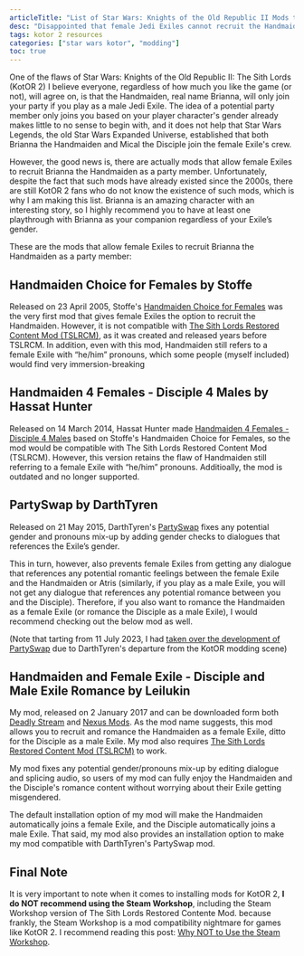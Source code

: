 ```yaml
---
articleTitle: "List of Star Wars: Knights of the Old Republic II Mods that Allow Female Exiles to Recruit the Handmaiden as a Party Member"
desc: "Disappointed that female Jedi Exiles cannot recruit the Handmaiden as a party member? Good news! That is what these mods are for!"
tags: kotor 2 resources
categories: ["star wars kotor", "modding"]
toc: true
---
```


One of the flaws of Star Wars: Knights of the Old Republic II: The Sith Lords (KotOR 2) I believe everyone, regardless of how much you like the game (or not), will agree on, is that the Handmaiden, real name Brianna, will only join your party if you play as a male Jedi Exile. The idea of a potential party member only joins you based on your player character's gender already makes little to no sense to begin with, and it does not help that Star Wars Legends, the old Star Wars Expanded Universe, established that both Brianna the Handmaiden and Mical the Disciple join the female Exile's crew.

However, the good news is, there are actually mods that allow female Exiles to recruit Brianna the Handmaiden as a party member. Unfortunately, despite the fact that such mods have already existed since the 2000s, there are still KotOR 2 fans who do not know the existence of such mods, which is why I am making this list. Brianna is an amazing character with an interesting story, so I highly recommend you to have at least one playthrough with Brianna as your companion regardless of your Exile’s gender.

These are the mods that allow female Exiles to recruit Brianna the Handmaiden as a party member:

## Handmaiden Choice for Females by Stoffe

Released on 23 April 2005, Stoffe's [Handmaiden Choice for Females](https://www.gamefront.com/files/handmaiden-choice-for-females/) was the very first mod that gives female Exiles the option to recruit the Handmaiden. However, it is not compatible with [The Sith Lords Restored Content Mod (TSLRCM)](https://deadlystream.com/files/file/578-tsl-restored-content-mod/), as it was created and released years before TSLRCM. In addition, even with this mod, Handmaiden still refers to a female Exile with “he/him” pronouns, which some people (myself included) would find very immersion-breaking

## Handmaiden 4 Females - Disciple 4 Males by Hassat Hunter

Released on 14 March 2014, Hassat Hunter made [Handmaiden 4 Females - Disciple 4 Males](https://www.moddb.com/mods/the-sith-lords-restored-content-mod-tslrcm/addons/handmaiden-4-females-disciple-4-males-183) based on Stoffe's Handmaiden Choice for Females, so the mod would be compatible with The Sith Lords Restored Content Mod (TSLRCM). However, this version retains the flaw of Handmaiden still referring to a female Exile with “he/him” pronouns. Additioally, the mod is outdated and no longer supported.

## PartySwap by DarthTyren

Released on 21 May 2015, DarthTyren's [PartySwap](https://deadlystream.com/files/file/544-partyswap/) fixes any potential gender and pronouns mix-up by adding gender checks to dialogues that references the Exile’s gender.

This in turn, however, also prevents female Exiles from getting any dialogue that references any potential romantic feelings between the female Exile and the Handmaiden or Atris (similarly, if you play as a male Exile, you will not get any dialogue that references any potential romance between you and the Disciple). Therefore, if you also want to romance the Handmaiden as a female Exile (or romance the Disciple as a male Exile), I would recommend checking out the below mod as well.

(Note that tarting from 11 July 2023, I had [taken over the development of PartySwap](/shrines/starwarskotor/articles/partyswap-management-takeover) due to DarthTyren's departure from the KotOR modding scene)

## Handmaiden and Female Exile - Disciple and Male Exile Romance by Leilukin

My mod, released on 2 January 2017 and can be downloaded form both [Deadly Stream](https://deadlystream.com/files/file/977-handmaiden-and-female-exile-disciple-and-male-exile-romance/) and [Nexus Mods](https://www.nexusmods.com/kotor2/mods/927). As the mod name suggests, this mod allows you to recruit and romance the Handmaiden as a female Exile, ditto for the Disciple as a male Exile. My mod also requires [The Sith Lords Restored Content Mod (TSLRCM)](https://deadlystream.com/files/file/578-tsl-restored-content-mod/) to work.

My mod fixes any potential gender/pronouns mix-up by editing dialogue and splicing audio, so users of my mod can fully enjoy the Handmaiden and the Disciple's romance content without worrying about their Exile getting misgendered.

The default installation option of my mod will make the Handmaiden automatically joins a female Exile, and the Disciple automatically joins a male Exile. That said, my mod also provides an installation option to make my mod compatible with DarthTyren's PartySwap mod.

## Final Note

It is very important to note when it comes to installing mods for KotOR 2, **I do NOT recommend using the Steam Workshop**, including the Steam Workshop version of The Sith Lords Restored Contente Mod. because frankly, the Steam Workshop is a mod compatibility nightmare for games like KotOR 2. I recommend reading this post: [Why NOT to Use the Steam Workshop](https://deadlystream.com/topic/7321-why-not-to-use-the-steam-workshop/).